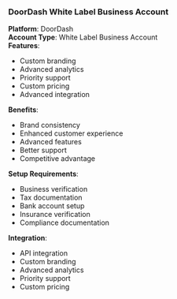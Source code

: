 ### DoorDash White Label Business Account

**Platform**: DoorDash  
**Account Type**: White Label Business Account  
**Features**:

- Custom branding
- Advanced analytics
- Priority support
- Custom pricing
- Advanced integration

**Benefits**:

- Brand consistency
- Enhanced customer experience
- Advanced features
- Better support
- Competitive advantage

**Setup Requirements**:

- Business verification
- Tax documentation
- Bank account setup
- Insurance verification
- Compliance documentation

**Integration**:

- API integration
- Custom branding
- Advanced analytics
- Priority support
- Custom pricing
